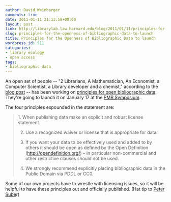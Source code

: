 ```yaml
---
author: David Weinberger
comments: true
date: 2011-01-11 21:13:58+00:00
layout: post
link: http://librarylab.law.harvard.edu/blog/2011/01/11/principles-for-the-openness-of-bibliographic-data-to-launch/
slug: principles-for-the-openness-of-bibliographic-data-to-launch
title: Principles for the Openness of Bibliographic Data to launch
wordpress_id: 511
categories:
- library ecology
- open access
tags:
- bibliographic data
---
```


An open set of people -- "2 Librarians, A Mathematician, An Economist, a Computer Scientist, a Library developer and a chemist," according to the [blog post](http://blogs.ch.cam.ac.uk/pmr/2011/01/08/launch-of-%E2%80%9Cprinciples-on-open-bibliographic-data%E2%80%9D-at-pmr-symposium/) -- has been working on [principles for open bibliographic data](http://blogs.ch.cam.ac.uk/pmr/2011/01/08/launch-of-%E2%80%9Cprinciples-on-open-bibliographic-data%E2%80%9D-at-pmr-symposium/). They're going to launch it on January 17 at the [PMR Symposium](http://www-pmr.ch.cam.ac.uk/wiki/Visions_of_a_%28Semantic%29_Molecular_Future). 

The four principles expounded in the statement are:



<blockquote>1. When publishing data make an explicit and robust license statement.

2. Use a recognized waiver or license that is appropriate for data.

3. If you want your data to be effectively used and added to by others it should be open as defined by the Open Definition (http://opendefinition.org/) – in particular non-commercial and other restrictive clauses should not be used.

4. We strongly recommend explicitly placing bibliographic data in the Public Domain via PDDL or CC0.</blockquote>



Some of our own projects have to wrestle with licensing issues, so it will be helpful to have these principles out and officially published. (Hat tip to [Peter Sube](http://www.earlham.edu/~peters/)r)
